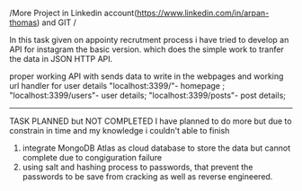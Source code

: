 
/More Project in Linkedin account(https://www.linkedin.com/in/arpan-thomas) and GIT /    

In this task given on appointy recrutment process i have tried to develop an API for instagram the basic version. which does the simple work to tranfer the data in JSON HTTP API.

proper working API with sends data to write in the webpages and working url handler for user details 
          "localhost:3399/"- homepage ;
          "localhost:3399/users"- user details; 
          "localhost:3399/posts"- post details;
              
--------------------------------------------------------------------------------------------------------
TASK PLANNED but NOT COMPLETED 
I have planned to do more but due to constrain in time and my knowledge i couldn't able to finish
1) integrate MongoDB Atlas as cloud database to store the data but cannot complete due to congiguration failure 
2) using salt and hashing process to passwords, that prevent the passwords to be save from cracking as well as reverse engineered.

